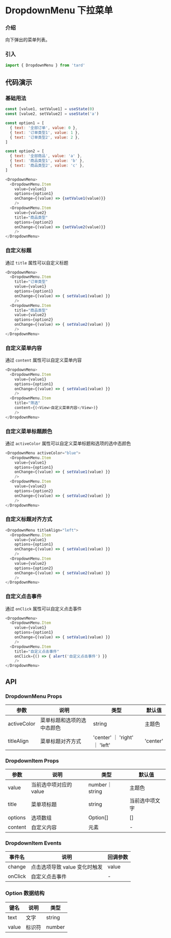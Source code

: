 # DropdownMenu 下拉菜单
### 介绍
向下弹出的菜单列表。
### 引入
```js
import { DropdownMenu } from 'tard'
```

## 代码演示
### 基础用法
```js
const [value1, setValue1] = useState(0)
const [value2, setValue2] = useState('a')

const option1 = [
  { text: '全部订单', value: 0 },
  { text: '订单类型1', value: 1 },
  { text: '订单类型2', value: 2 },
]

const option2 = [
  { text: '全部商品', value: 'a' },
  { text: '商品类型1', value: 'b' },
  { text: '商品类型2', value: 'c' },
]

<DropdownMenu>
  <DropdownMenu.Item 
    value={value1} 
    options={option1} 
    onChange={(value) => {setValue1(value)}} 
    />
  <DropdownMenu.Item 
    value={value2} 
    title="商品类型" 
    options={option2} 
    onChange={(value) => {setValue2(value)}} 
    />
</DropdownMenu>
```
### 自定义标题
通过 `title` 属性可以自定义标题
```js
<DropdownMenu>
  <DropdownMenu.Item 
    title="订单类型" 
    value={value1} 
    options={option1} 
    onChange={(value) => { setValue1(value) }} 
    />
  <DropdownMenu.Item 
    title="商品类型" 
    value={value2} 
    options={option2} 
    onChange={(value) => { setValue2(value) }} 
    />
</DropdownMenu>
```
### 自定义菜单内容
通过 `content` 属性可以自定义菜单内容
```js
<DropdownMenu>
  <DropdownMenu.Item 
    value={value1} 
    options={option1} 
    onChange={(value) => { setValue1(value) }} 
    />
  <DropdownMenu.Item 
    title="筛选" 
    content={(<View>自定义菜单内容</View>)} 
    />
</DropdownMenu>
```

### 自定义菜单标题颜色
通过 `activeColor` 属性可以自定义菜单标题和选项的选中态颜色
```js
<DropdownMenu activeColor="blue">
  <DropdownMenu.Item 
    value={value1} 
    options={option1} 
    onChange={(value) => { setValue1(value) }} 
    />
  <DropdownMenu.Item 
    value={value2} 
    options={option2} 
    onChange={(value) => { setValue2(value) }} 
    />
</DropdownMenu>
```

### 自定义标题对齐方式
```js
<DropdownMenu titleAlign="left">
  <DropdownMenu.Item 
    value={value1} 
    options={option1} 
    onChange={(value) => { setValue1(value) }} 
    />
  <DropdownMenu.Item 
    value={value2} 
    options={option2} 
    onChange={(value) => { setValue2(value) }} 
    />
</DropdownMenu>
```
### 自定义点击事件
通过 `onClick` 属性可以自定义点击事件
```js
<DropdownMenu>
  <DropdownMenu.Item 
    value={value1} 
    options={option1} 
    onChange={(value) => { setValue1(value) }} 
    />
  <DropdownMenu.Item 
    title="自定义点击事件" 
    onClick={() => { alert('自定义点击事件') }} 
    />
</DropdownMenu>
```
## API
### DropdownMenu Props
|  参数   | 说明  | 类型 | 默认值 |
|  ----  | ----  | ---- | ---- |
| activeColor | 菜单标题和选项的选中态颜色 | string | 主题色 |
| titleAlign | 菜单标题对齐方式 | 'center' ｜ 'right' ｜ 'left' | 'center' |

### DropdownItem Props
|  参数   | 说明  | 类型 | 默认值 |
|  ----  | ----  | ---- | ---- |
| value | 当前选中项对应的 value | number｜string | 主题色 |
| title | 菜单项标题 | 	string | 当前选中项文字 |
| options | 选项数组 | 	Option[] | [] |
| content | 自定义内容 | 	元素 | - |

### DropdownItem Events
|  事件名   | 说明  | 回调参数 |
|  ----  | ----  | ---- |
| change | 点击选项导致 value 变化时触发 | value |
| onClick | 自定义点击事件 | - |

### Option 数据结构
|  键名   | 说明  | 类型 |
|  ----  | ----  | ---- |
| text | 文字 | string | 
| value | 标识符 | number | string |
